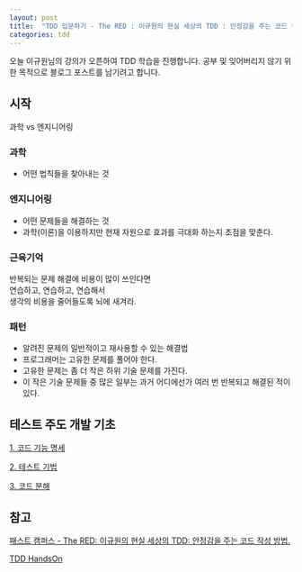 ```yaml
---
layout: post
title:  "TDD 입문하기 - The RED : 이규원의 현실 세상의 TDD : 안정감을 주는 코드 작성 방법"
categories: tdd
---
```


오늘 이규원님의 강의가 오픈하여 TDD 학습을 진행합니다.
공부 및 잊어버리지 않기 위한 목적으로 블로그 포스트를 남기려고 합니다.

## 시작

과학 vs 엔지니어링

### 과학
- 어떤 법칙들을 찾아내는 것

### 엔지니어링
- 어떤 문제들을 해결하는 것
- 과학(이론)을 이용하지만 현재 자원으로 효과를 극대화 하는지 초점을 맞춘다.

### 근육기억
반복되는 문제 해결에 비용이 많이 쓰인다면<br/>
연습하고, 연습하고, 연습해서<br/>
생각의 비용을 줄어들도록 뇌에 새겨라.<br/>

### 패턴
- 알려진 문제의 일반적이고 재사용할 수 있는 해결법
- 프로그래머는 고유한 문제를 풀어야 한다.
- 고유한 문제는 좀 더 작은 하위 기술 문제를 가진다.
- 이 작은 기술 문제들 중 많은 일부는 과거 어디에선가 여러 번 반복되고 해결된 적이 있다.

## 테스트 주도 개발 기초
[1. 코드 기능 명세](./2-basic-tdd-1-code-function-specification)

[2. 테스트 기법](./../11/1-basic-tdd-2-test-technic)

[3. 코드 분해](./../11/2-basic-tdd-3-decomposition-code)

## 참고
[패스트 캠퍼스 - The RED: 이규원의 현실 세상의 TDD: 안정감을 주는 코드 작성 방법.](https://www.fastcampus.co.kr/dev_red_ygw)

[TDD HandsOn](https://github.com/gyuwon/TDDHandsOn)
